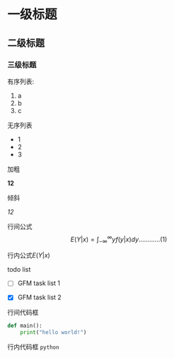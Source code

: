 # 一级标题

## 二级标题

### 三级标题

有序列表:

1. a
2. b
3. c

无序列表

+ 1
+ 2
+ 3

加粗

**12**

倾斜

*12*

行间公式
$$E(Y|x)=\int^{\infty}_{-\infty}yf(y|x)dy\text{…………(1)}$$

行内公式$E(Y|x)$

todo list

- [ ] GFM task list 1
- [x] GFM task list 2


行间代码框

```python
def main():
    print("hello world!")
```

行内代码框 `python`